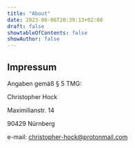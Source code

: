 ```yaml
---
title: "About"
date: 2023-06-06T20:39:13+02:00
draft: false
showtableOfContents: false
showAuthor: false
---
```

## Impressum
Angaben gemäß § 5 TMG:

Christopher Hock

Maximilianstr. 14

90429 Nürnberg

e-mail: christopher-hock@protonmail.com
